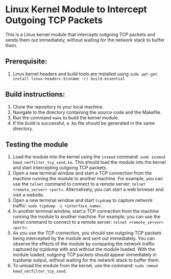 # Linux Kernel Module to Intercept Outgoing TCP Packets

This is a Linux kernel module that intercepts outgoing TCP packets and sends them out immediately, without waiting for the network stack to buffer them.

## Prerequisite:
1. Linux kernel headers and build tools are installed using `sudo apt-get install linux-headers-$(uname -r) build-essential`

## Build instructions:
1. Clone the repository to your local machine.
2. Navigate to the directory containing the source code and the Makefile.
3. Run the command `make` to build the kernel module.
4. If the build is successful, a .ko file should be generated in the same directory.

## Testing the module
1. Load the module into the kernel using the `insmod` command: `sudo insmod kmod_netfilter_tcp_send.ko`. This should load the module into the kernel and start intercepting outgoing TCP packets.
2. Open a new terminal window and start a TCP connection from the machine running the module to another machine. For example, you can use the `telnet` command to connect to a remote server: `telnet <remote_server> <port>`. Alternatively, you can start a web browser and visit a website.
3. Open a new terminal window and start `tcpdump` to capture network traffic: `sudo tcpdump -i <interface_name>`.
4. In another terminal window, start a TCP connection from the machine running the module to another machine. For example, you can use the telnet command to connect to a remote server: `telnet <remote_server> <port>`.
5. As you use the TCP connection, you should see outgoing TCP packets being intercepted by the module and sent out immediately. You can observe the effects of the module by comparing the network traffic captured by tcpdump with and without the module loaded. With the module loaded, outgoing TCP packets should appear immediately in tcpdump output, without waiting for the network stack to buffer them. 
6. To unload the module from the kernel, use the command: `sudo rmmod kmod_netfilter_tcp_send`.
